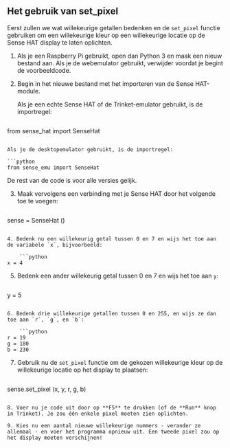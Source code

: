 ## Het gebruik van set_pixel

Eerst zullen we wat willekeurige getallen bedenken en de `set_pixel` functie gebruiken om een ​​willekeurige kleur op een willekeurige locatie op de Sense HAT display te laten oplichten.

1. Als je een Raspberry Pi gebruikt, open dan Python 3 en maak een nieuw bestand aan. Als je de webemulator gebruikt, verwijder voordat je begint de voorbeeldcode.

2. Begin in het nieuwe bestand met het importeren van de Sense HAT-module.
    
    Als je een echte Sense HAT of de Trinket-emulator gebruikt, is de importregel:
    
    ```python
from sense_hat import SenseHat
```

Als je de desktopemulator gebruikt, is de importregel:

```python
from sense_emu import SenseHat
```

De rest van de code is voor alle versies gelijk.

3. Maak vervolgens een verbinding met je Sense HAT door het volgende toe te voegen:
    
    ```python
sense = SenseHat ()
```

4. Bedenk nu een willekeurig getal tussen 0 en 7 en wijs het toe aan de variabele `x`, bijvoorbeeld:
    
    ```python
x = 4
```

5. Bedenk een ander willekeurig getal tussen 0 en 7 en wijs het toe aan `y`:
    
    ```python
y = 5
```

6. Bedenk drie willekeurige getallen tussen 0 en 255, en wijs ze dan toe aan `r`, `g`, en `b`:
    
    ```python
r = 19
g = 180
b = 230
```

7. Gebruik nu de `set_pixel` functie om de gekozen willekeurige kleur op de willekeurige locatie op het display te plaatsen:
    
    ```python
sense.set_pixel (x, y, r, g, b)
```

8. Voer nu je code uit door op **F5** te drukken (of de **Run** knop in Trinket). Je zou één enkele pixel moeten zien oplichten.

9. Kies nu een aantal nieuwe willekeurige nummers - verander ze allemaal - en voer het programma opnieuw uit. Een tweede pixel zou op het display moeten verschijnen!